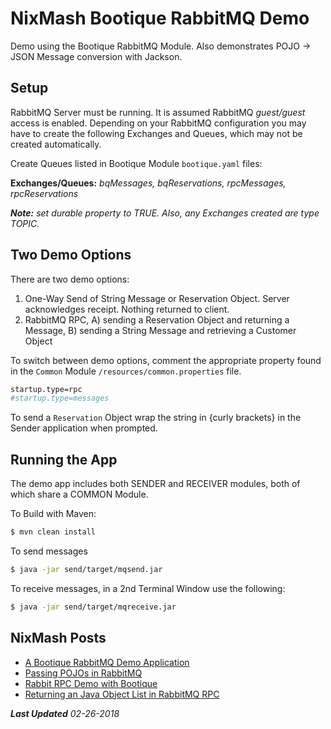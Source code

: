 NixMash Bootique RabbitMQ Demo
============

Demo using the Bootique RabbitMQ Module. Also demonstrates POJO -> JSON Message conversion with Jackson.

## Setup

RabbitMQ Server must be running. It is assumed RabbitMQ *guest/guest* access is enabled. Depending on your RabbitMQ configuration you may have to create the following Exchanges and Queues, which may not be created automatically.

Create Queues listed in Bootique Module `bootique.yaml` files: 

**Exchanges/Queues:** *bqMessages, bqReservations, rpcMessages, rpcReservations* 

***Note:** set _durable_ property to TRUE. Also, any Exchanges created are type TOPIC.*

## Two Demo Options

There are two demo options: 

1. One-Way Send of String Message or Reservation Object. Server acknowledges receipt. Nothing returned to client.
2. RabbitMQ RPC, A) sending a Reservation Object and returning a Message, B) sending a String Message and retrieving a Customer Object

To switch between demo options, comment the appropriate property found in the `Common` Module `/resources/common.properties` file.

```bash
startup.type=rpc
#startup.type=messages
``` 
To send a `Reservation` Object wrap the string in {curly brackets} in the Sender application when prompted.

## Running the App

The demo app includes both SENDER and RECEIVER modules, both of which share a COMMON Module. 

To Build with Maven:

```bash
$ mvn clean install
```
To send messages

```bash
$ java -jar send/target/mqsend.jar
```
To receive messages, in a 2nd Terminal Window use the following:

```bash
$ java -jar send/target/mqreceive.jar
```

## NixMash Posts

- [A Bootique RabbitMQ Demo Application](http://nixmash.com/post/a-bootique-rabbitmq-demo)
- [Passing POJOs in RabbitMQ](http://nixmash.com/post/passing-pojos-in-rabbitmq)
- [Rabbit RPC Demo with Bootique](https://nixmash.com/post/rabbitmq-rpc-java-demo-with-bootique)
- [Returning an Java Object List in RabbitMQ RPC](https://nixmash.com/post/returning-an-java-object-list-from-rabbitmq-rpc)


***Last Updated** 02-26-2018*
